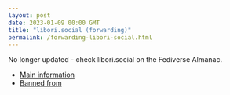 ```yaml
---
layout: post
date: 2023-01-09 00:00 GMT
title: "libori.social (forwarding)"
permalink: /forwarding-libori-social.html
---
```


No longer updated - check libori.social on the Fediverse Almanac.

* [Main information](https://www.fediversealmanac.com/api/v1/instances/libori.social)
* [Banned from](https://www.fediversealmanac.com/api/v1/instances/libori.social/banned_from)

